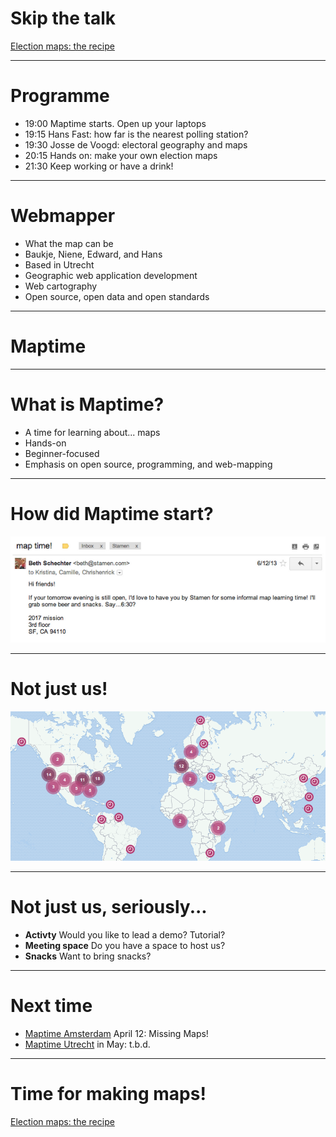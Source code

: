 # Skip the talk

[Election maps: the recipe](https://github.com/Maptime030/ElectoraleGeografie/blob/gh-pages/README.md)

----

# Programme

* 19:00 Maptime starts. Open up your laptops
* 19:15 Hans Fast: how far is the nearest polling station?
* 19:30 Josse de Voogd: electoral geography and maps
* 20:15 Hands on: make your own election maps
* 21:30 Keep working or have a drink! 

----

# Webmapper

* What the map can be <!-- .element: class="fragment visible" data-fragment-index="1" -->
* Baukje, Niene, Edward, and Hans <!-- .element: class="fragment visible" data-fragment-index="2" -->
* Based in Utrecht <!-- .element: class="fragment visible" data-fragment-index="3" -->
* Geographic web application development <!-- .element: class="fragment visible" data-fragment-index="4" -->
* Web cartography <!-- .element: class="fragment visible" data-fragment-index="5" -->
* Open source, open data and open standards <!-- .element: class="fragment visible" data-fragment-index="6" -->

----

# Maptime

----

# What is Maptime?

* A time for learning about... maps
* Hands-on
* Beginner-focused
* Emphasis on open source, programming, and web-mapping

----

# How did Maptime start?

![Maptime](images/maptime-email.png "Maptime email") <!-- .element: class="plain" -->

----

# Not just us!

![Chapters](images/chapters.png "Maptime chapters") <!-- .element: class="plain" -->

----

# Not just us, seriously...

* **Activty** Would you like to lead a demo? Tutorial?
* **Meeting space** Do you have a space to host us?
* **Snacks** Want to bring snacks?

----

# Next time

* [Maptime Amsterdam](http://maptime-ams.github.io/) April 12: Missing Maps!
* [Maptime Utrecht](http://www.meetup.com/Maptime030-Utrecht/) in May: t.b.d.

----

# Time for making maps! 

[Election maps: the recipe](https://github.com/Maptime030/ElectoraleGeografie/blob/gh-pages/README.md)

